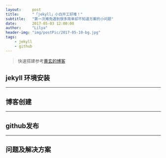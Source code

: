 ```yaml
---
layout:     post
title:      "「jekyll」小白开工好难！"
subtitle:   "第一次难免遇到很多简单却不知道方案的小问题"
date:       2017-05-03 12:00:00
author:     "Lilya"
header-img: "img/postPic/2017-05-10-bg.jpg"
tags:
    - jekyll
    - github
---
```


> 快速搭建参考[黄玄的博客](http://huangxuan.me/)

## jekyll 环境安装
---

## 博客创建
---

## github发布
---

## 问题及解决方案
